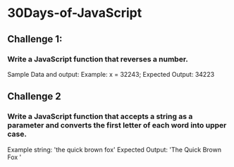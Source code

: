 ﻿# 30Days-of-JavaScript
<!-- Day 1-->
## Challenge 1:
### Write a JavaScript function that reverses a number.
Sample Data and output:
Example: 
x = 32243;
Expected Output: 34223
<!-- day 2 -->
## Challenge 2
### Write a JavaScript function that accepts a string as a parameter and converts the first letter of each word into upper case.
Example string: 'the quick brown fox'
Expected Output: 'The Quick Brown Fox '
